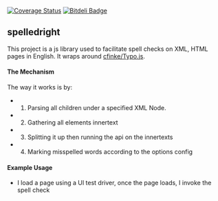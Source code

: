 [![Coverage Status](https://coveralls.io/repos/github/tmillner/spelledright/badge.svg?branch=master)](https://coveralls.io/github/tmillner/spelledright?branch=master) [![Bitdeli Badge](https://d2weczhvl823v0.cloudfront.net/tmillner/spelledright/trend.png)](https://bitdeli.com/free "Bitdeli Badge")
## spelledright 

This project is a js library used to facilitate spell checks on XML, HTML pages in English. It wraps around [cfinke/Typo.js](https://github.com/cfinke/Typo.js).


#### The Mechanism
The way it works is by:

- 1) Parsing all children under a specified XML Node. 
- 2) Gathering all elements innertext 
- 3) Splitting it up then running the api on the innertexts
- 4) Marking misspelled words according to the options config


#### Example Usage
- I load a page using a UI test driver, once the page loads, I invoke the spell check 

